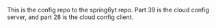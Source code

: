 This is the config repo to the spring6yt repo. Part 39 is the cloud config server, and part 28 is the cloud config client.